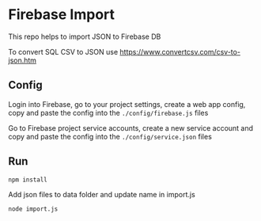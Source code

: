 # Firebase Import  #

This repo helps to import JSON to Firebase DB

To convert SQL CSV to JSON use https://www.convertcsv.com/csv-to-json.htm


## Config ##

Login into Firebase, go to your project settings, create a web app config, copy and paste the config into the `./config/firebase.js` files

Go to Firebase project service accounts, create a new service account and copy and paste the config into the `./config/service.json` files


## Run  ##

`npm install`

Add json files to data folder and update name in import.js

`node import.js`
